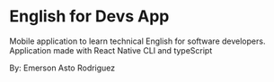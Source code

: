 # English for Devs App

Mobile application to learn technical English for software developers.
Application made with React Native CLI and typeScript

By: Emerson Asto Rodriguez
